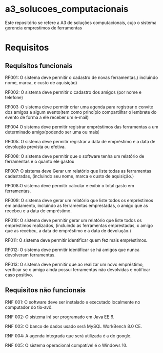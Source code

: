 # a3_solucoes_computacionais
Este repositório se refere a A3 de soluções computacionais, cujo o sistema gerencia emprestimos de ferramentas
# Requisitos
## Requisitos funcionais

RF001: O sistema deve permitir o cadastro de novas ferramentas,( incluindo nome, marca,  e custo de aquisição)

RF002: O sistema deve permitir o cadastro dos amigos (por nome e
telefone)

RF003 :O sistema deve permitir criar uma agenda para registrar o convite dos amigos a algum evento(tem como princípio compartilhar o lembrete do evento de forma a ele receber um e-mail)

RF004 O sistema deve permitir registrar empréstimos das ferramentas a um determinado amigo(podendo ser uma ou mais) 

RF005: O sistema deve permitir registrar a data de empréstimo e a data de devolução prevista ou efetiva.

RF006: O sistema deve permitir que o software tenha um relatório de ferramentas e o quanto ele gastou

RF007: O sistema deve Gerar um relatório que liste todas as ferramentas cadastradas, (incluindo seu nome, marca e custo de aquisição.)

RF008:O sistema deve permitir calcular e exibir o total gasto em ferramentas.

RF009: O sistema deve gerar um relatório que liste todos os empréstimos em andamento, incluindo as ferramentas emprestadas, o amigo que as recebeu e a data de empréstimo.

RF010: O sistema deve permitir gerar um relatório que liste todos os empréstimos realizados, (incluindo as ferramentas emprestadas, o amigo que as recebeu, a data de empréstimo e a data de devolução.)

RF011: O sistema deve permitir identificar quem fez mais empréstimos.

RF012: O sistema deve permitir identificar se há amigos que nunca devolveram ferramentas.

RF013: O sistema deve permitir que ao realizar um novo empréstimo, verificar se o amigo ainda possui ferramentas não devolvidas e notificar caso positivo.

## Requisitos não funcionais

RNF 001: O software deve ser instalado e executado localmente no computador do tio-avô.

RNF 002: O sistema irá ser programado em Java EE 6.

RNF 003: O banco de dados usado será MySQL WorkBench 8.0 CE.

RNF 004: A agenda integrada que será utilizada é a do google.

RNF 005: O sistema operacional compatível é o Windows 10.


